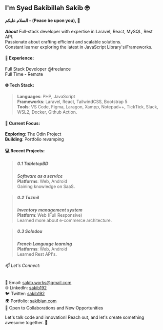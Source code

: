 <!--
**sakibian/sakibian** is a ✨ _special_ ✨ repository because its `README.md` (this file) appears on your GitHub profile.

Here are some ideas to get you started:

- 🔭 I’m currently working on ...
- 🌱 I’m currently learning ...
- 👯 I’m looking to collaborate on ...
- 🤔 I’m looking for help with ...
- 💬 Ask me about ...
- 📫 How to reach me: ...
- 😄 Pronouns: ...
- ⚡ Fun fact: ...
-->

## I'm Syed Bakibillah Sakib 🤓

#### السلام عليكم - (Peace be upon you), 🤝

**_About_**
Full-stack developer with expertise in Laravel, React, MySQL, Rest API.  
Passionate about crafting efficient and scalable solutions.  
Constant learner exploring the latest in JavaScript Library's/Frameworks.

#### 💼 Experience:

Full Stack Developer @freelance  
Full Time - Remote

#### 🌐 Tech Stack:

> **Languages**: PHP, JavaScript  
> **Frameworks**: Laravel, React, TailwindCSS, Bootstrap 5  
> **Tools**: VS Code, Figma, Laragon, Xampp, Notepad++, TickTick, Slack, WSL2, Docker, Github Action.

#### 🔧 Current Focus:

**Exploring**: The Odin Project  
**Building**: Portfolio revamping

#### 💻 Recent Projects:

> ##### 0.1 TabletopBD
>
> **_Software as a service_**  
> **Platforms**: Web, Android  
> Gaining knowledge on SaaS.

> ##### 0.2 Tazmil
>
> **_Inventory management system_**  
> **Platform**: Web (Full Responsive)  
> Learned more about e-commerce architecture.

> ##### 0.3 Solodou
>
> **_French Language learning_**  
> **Platforms**: Web, Android  
> Learned Rest API's.

###### 📫 Let's Connect:

📧 Email: sakib.works@gmail.com  
🌐 LinkedIn: [sakib192](https://www.linkedin.com/in/sakib192/)  
🐦 Twitter: [sakib192](https://twitter.com/sakib192)  
🌍 Portfolio: [sakibian.com](http://sakibian.com/)  
🌟 Open to Collaborations and New Opportunities

Let's talk code and innovation! Reach out, and let's create something awesome together. 🚀
